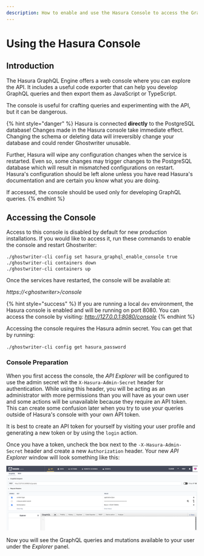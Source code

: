 ```yaml
---
description: How to enable and use the Hasura Console to access the GraphQL API
---
```


# Using the Hasura Console

## Introduction

The Hasura GraphQL Engine offers a web console where you can explore the API. It includes a useful code exporter that can help you develop GraphQL queries and then export them as JavaScript or TypeScript.

The console is useful for crafting queries and experimenting with the API, but it can be dangerous.

{% hint style="danger" %}
Hasura is connected **directly** to the PostgreSQL database! Changes made in the Hasura console take immediate effect. Changing the schema or deleting data will irreversibly change your database and could render Ghostwriter unusable.

Further, Hasura will wipe any configuration changes when the service is restarted. Even so, some changes may trigger changes to the PostgreSQL database which will result in mismatched configurations on restart. Hasura's configuration should be left alone unless you have read Hasura's documentation and are certain you know what you are doing.

If accessed, the console should be used only for developing GraphQL queries.
{% endhint %}

## Accessing the Console

Access to this console is disabled by default for new production installations. If you would like to access it, run these commands to enable the console and restart Ghostwriter:

```
./ghostwriter-cli config set hasura_graphql_enable_console true
./ghostwriter-cli containers down
./ghostwriter-cli containers up
```

Once the services have restarted, the console will be available at:

_https://\<ghostwriter>/console_

{% hint style="success" %}
If you are running a local `dev` environment, the Hasura console is enabled and will be running on port 8080. You can access the console by visiting: _http://127.0.0.1:8080/console_
{% endhint %}

Accessing the console requires the Hasura admin secret. You can get that by running:

`./ghostwriter-cli config get hasura_password`

### Console Preparation

When you first access the console, the _API Explorer_ will be configured to use the admin secret wit the `X-Hasura-Admin-Secret` header for authentication. While using this header, you will be acting as an administrator with more permissions than you will have as your own user and some actions will be unavailable because they require an API token. This can create some confusion later when you try to use your queries outside of Hasura's console with your own API token.

It is best to create an API token for yourself by visiting your user profile and generating a new token or by using the `login` action.

Once you have a token, uncheck the box next to the `-X-Hasura-Admin-Secret` header and create a new `Authorization` header. Your new _API Explorer_ window will look something like this:

![Hasura Console Using an Authorization Header](<../../.gitbook/assets/image (33).png>)

Now you will see the GraphQL queries and mutations available to your user under the _Explorer_ panel.
